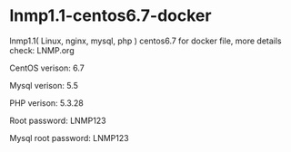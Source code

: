 # lnmp1.1-centos6.7-docker
lnmp1.1( Linux, nginx, mysql, php ) centos6.7 for docker file, more details check: LNMP.org

CentOS verison: 6.7

Mysql verison: 5.5

PHP verison: 5.3.28

Root password: LNMP123

Mysql root password: LNMP123
